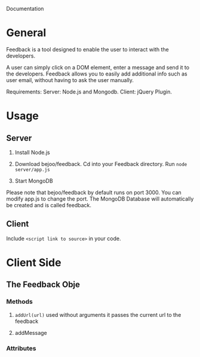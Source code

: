 Documentation

# General

Feedback is a tool designed to enable the user to interact with the
developers.

A user can simply click on a DOM element, enter a message and send it to
the developers. Feedback allows you to easily add additional info such
as user email, without having to ask the user manually.

Requirements: Server: Node.js and Mongodb. Client: jQuery Plugin.

# Usage

## Server

1.  Install Node.js

2.  Download bejoo/feedback. Cd into your Feedback directory. Run
    `node server/app.js`

3.  Start MongoDB

Please note that bejoo/feedback by default runs on port 3000. You can
modify app.js to change the port. The MongoDB Database will
automatically be created and is called feedback.

## Client

Include `<script link to source>` in your code.

# Client Side

## The Feedback Obje

### Methods

1.  `addUrl(url)` used without arguments it passes the current url to
    the feedback

2.  addMessage

### Attributes
